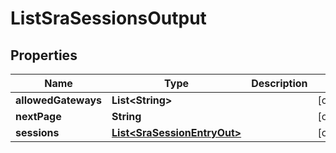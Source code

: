 

# ListSraSessionsOutput


## Properties

Name | Type | Description | Notes
------------ | ------------- | ------------- | -------------
**allowedGateways** | **List&lt;String&gt;** |  |  [optional]
**nextPage** | **String** |  |  [optional]
**sessions** | [**List&lt;SraSessionEntryOut&gt;**](SraSessionEntryOut.md) |  |  [optional]



